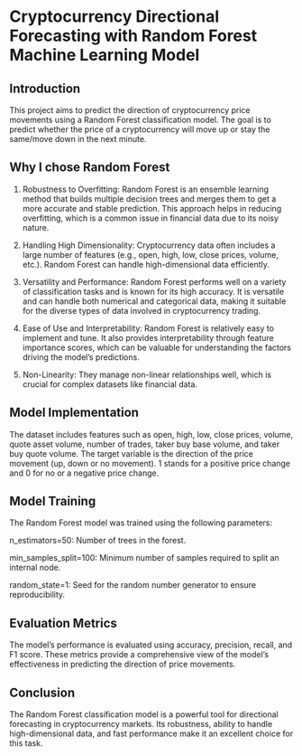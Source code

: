 # Cryptocurrency Directional Forecasting with Random Forest Machine Learning Model
## Introduction
This project aims to predict the direction of cryptocurrency price movements using a Random Forest classification model. The goal is to predict whether the price of a cryptocurrency will move up or stay the same/move down in the next minute.

## Why I chose Random Forest
1. Robustness to Overfitting:
Random Forest is an ensemble learning method that builds multiple decision trees and merges them to get a more accurate and stable prediction. This approach helps in reducing overfitting, which is a common issue in financial data due to its noisy nature.

2. Handling High Dimensionality:
Cryptocurrency data often includes a large number of features (e.g., open, high, low, close prices, volume, etc.). Random Forest can handle high-dimensional data efficiently.

3. Versatility and Performance:
Random Forest performs well on a variety of classification tasks and is known for its high accuracy. It is versatile and can handle both numerical and categorical data, making it suitable for the diverse types of data involved in cryptocurrency trading.

4. Ease of Use and Interpretability:
Random Forest is relatively easy to implement and tune. It also provides interpretability through feature importance scores, which can be valuable for understanding the factors driving the model’s predictions.

5. Non-Linearity: They manage non-linear relationships well, which is crucial for complex datasets like financial data.

## Model Implementation
The dataset includes features such as open, high, low, close prices, volume, quote asset volume, number of trades, taker buy base volume, and taker buy quote volume. The target variable is the direction of the price movement (up, down or no movement). 1 stands for a positive price change and 0 for no or a negative price change.

## Model Training
The Random Forest model was trained using the following parameters:

n_estimators=50: Number of trees in the forest.

min_samples_split=100: Minimum number of samples required to split an internal node.

random_state=1: Seed for the random number generator to ensure reproducibility.

## Evaluation Metrics
The model’s performance is evaluated using accuracy, precision, recall, and F1 score. These metrics provide a comprehensive view of the model’s effectiveness in predicting the direction of price movements.

## Conclusion
The Random Forest classification model is a powerful tool for directional forecasting in cryptocurrency markets. Its robustness, ability to handle high-dimensional data, and fast performance make it an excellent choice for this task.
